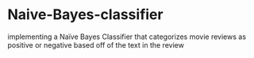 # Naive-Bayes-classifier
implementing a Naïve Bayes Classifier that categorizes movie reviews as positive or negative based off of the text in the review
